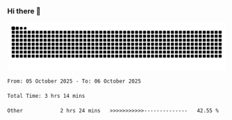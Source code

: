 ### Hi there 👋
<picture>
  <source media="(prefers-color-scheme: dark)" srcset="https://raw.githubusercontent.com/skyhhjmk/skyhhjmk/output/github-contribution-grid-snake-dark.svg">
  <source media="(prefers-color-scheme: light)" srcset="https://raw.githubusercontent.com/skyhhjmk/skyhhjmk/output/github-contribution-grid-snake.svg">
  <img alt="github contribution grid snake animation" src="https://raw.githubusercontent.com/skyhhjmk/skyhhjmk/output/github-contribution-grid-snake.svg">
</picture>

<!--START_SECTION:waka-->

```txt
From: 05 October 2025 - To: 06 October 2025

Total Time: 3 hrs 14 mins

Other            2 hrs 24 mins   >>>>>>>>>>>--------------   42.55 %
```

<!--END_SECTION:waka-->
